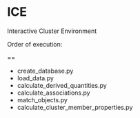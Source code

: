 ICE
===
Interactive Cluster Environment

Order of execution:

==

* create_database.py
* load_data.py
* calculate_derived_quantities.py
* calculate_associations.py
* match_objects.py
* calculate_cluster_member_properties.py
